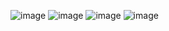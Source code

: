 ![image](https://github.com/user-attachments/assets/8fe88e29-9ff3-4dcb-8e06-e52d72ce6246)
![image](https://github.com/user-attachments/assets/f2f45a18-63e7-4507-bb04-2e5c43229ead)
![image](https://github.com/user-attachments/assets/cc8949fd-5050-4178-bc2a-97908fd0f185)
![image](https://github.com/user-attachments/assets/92c7ee7e-dbcd-44af-a889-ae0163a5b48c)
